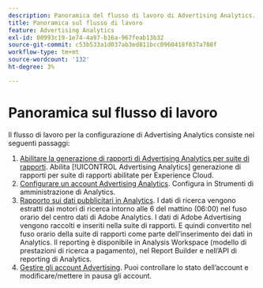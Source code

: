 ```yaml
---
description: Panoramica del flusso di lavoro di Advertising Analytics.
title: Panoramica sul flusso di lavoro
feature: Advertising Analytics
exl-id: 00993c19-1e74-4a97-b16a-967feab13b32
source-git-commit: c53b533a1d037ab3ed811bcc0960418f037a708f
workflow-type: tm+mt
source-wordcount: '132'
ht-degree: 3%

---
```


# Panoramica sul flusso di lavoro

Il flusso di lavoro per la configurazione di Advertising Analytics consiste nei seguenti passaggi:

<!--
>[!VIDEO](https://video.tv.adobe.com/v/23119/?quality=12)
-->

1. [Abilitare la generazione di rapporti di Advertising Analytics per suite di rapporti](/help/integrate/c-advertising-analytics/c-adanalytics-workflow/aa-provision-rs.md). Abilita [!UICONTROL Advertising Analytics] generazione di rapporti per suite di rapporti abilitate per Experience Cloud.
2. [Configurare un account Advertising Analytics](/help/integrate/c-advertising-analytics/c-adanalytics-workflow/aa-create-ad-account.md). Configura in Strumenti di amministrazione di Analytics.
3. [Rapporto sui dati pubblicitari in Analytics](/help/integrate/c-advertising-analytics/c-adanalytics-workflow/aa-report-ad-data-an.md). I dati di ricerca vengono estratti dai motori di ricerca intorno alle 6 del mattino (06:00) nel fuso orario del centro dati di Adobe Analytics. I dati di Adobe Advertising vengono raccolti e inseriti nella suite di rapporti. E quindi convertito nel fuso orario della suite di rapporti come parte dell’inserimento dei dati in Analytics. Il reporting è disponibile in Analysis Workspace (modello di prestazioni di ricerca a pagamento), nel Report Builder e nell’API di reporting di Analytics.
4. [Gestire gli account Advertising](/help/integrate/c-advertising-analytics/c-adanalytics-workflow/aa-manage-ad-accounts.md). Puoi controllare lo stato dell’account e modificare/mettere in pausa gli account.
